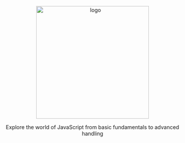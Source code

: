 <p align="center"><img src="https://upload.wikimedia.org/wikipedia/commons/thumb/9/99/Unofficial_JavaScript_logo_2.svg/1200px-Unofficial_JavaScript_logo_2.svg.png" width="300" alt="logo"></p>

<p align="center">Explore the world of JavaScript from basic fundamentals to advanced handling</p>
